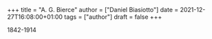 +++
title = "A. G. Bierce"
author = ["Daniel Biasiotto"]
date = 2021-12-27T16:08:00+01:00
tags = ["author"]
draft = false
+++

1842-1914

